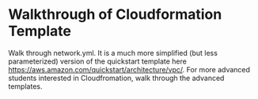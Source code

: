# Walkthrough of Cloudformation Template

Walk through network.yml. It is a much more simplified (but less parameterized) version of the quickstart template here https://aws.amazon.com/quickstart/architecture/vpc/. For more advanced students interested in Cloudfromation, walk through the advanced templates.